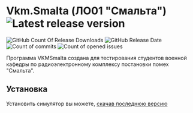 # Vkm.Smalta (ЛО01 "Смальта") ![Latest release version](https://github-basic-badges.herokuapp.com/release/PicOLinO/VKMSmalta.svg)
![GitHub Count Of Release Downloads](https://github-basic-badges.herokuapp.com/downloads/PicOLinO/VKMSmalta/total.svg)  ![GitHub Release Date](https://img.shields.io/badge/next%20release-september-brightgreen.svg)
![Count of commits](https://github-basic-badges.herokuapp.com/commits/PicOLinO/VKMSmalta.svg)
![Count of opened issues](https://github-basic-badges.herokuapp.com/issues/PicOLinO/VKMSmalta.svg)

Программа VKMSmalta создана для тестирования студентов военной кафедры по радиоэлектронному комплексу постановки помех "Смальта".

## Установка
Установить симулятор вы можете, [скачав последнюю версию](https://github.com/PicOLinO/VKMSmalta/releases)
